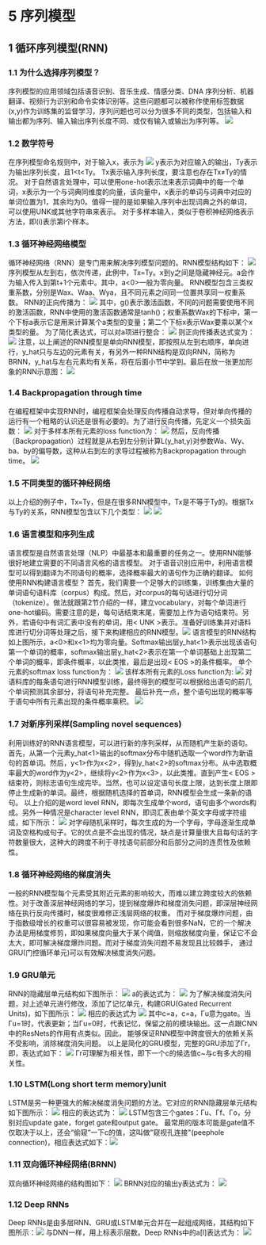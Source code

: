 # 5 序列模型
## 1 循环序列模型(RNN)
### 1.1 为什么选择序列模型？
序列模型的应用领域包括语音识别、音乐生成、情感分类、DNA 序列分析、机器翻译、视频行为识别和命令实体识别等。这些问题都可以被称作使用标签数据(x,y)作为训练集的监督学习，序列问题也可以分为很多不同的类型，包括输入和输出都为序列、输入输出序列长度不同、或仅有输入或输出为序列等。
![](/第五课/1.jpg)
### 1.2 数学符号
在序列模型命名规则中，对于输入x，表示为
![](/第五课/2.png)
y<t>表示为对应输入的输出，Ty表示为输出序列长度，且1<t<Ty。
Tx表示输入序列长度，要注意也存在Tx≠Ty的情况。
对于自然语言处理中，可以使用one-hot表示法来表示词典中的每一个单词，x<t>表示为一个与词典同维度的向量，该向量中，x<t>表示的单词与词典中对应的单词位置为1，其余均为0。值得一提的是如果输入序列中出现词典之外的单词，可以使用UNK或其他字符串来表示。
对于多样本输入，类似于卷积神经网络表示方法，即(i)表示第i个样本。
### 1.3 循环神经网络模型
循环神经网络（RNN）是专门用来解决序列模型问题的。RNN模型结构如下：
![](/第五课/3.jpg)
序列模型从左到右，依次传递，此例中，Tx=Ty。x<t>到y<t>之间是隐藏神经元。a<T>会作为输入传入到第t+1个元素中。其中，a<0>一般为零向量。
RNN模型包含三类权重系数，分别是Wax、Waa、Wya，且不同元素之间同一位置共享同一权重系数。
RNN的正向传播为：
![](/第五课/4.png)
其中，g()表示激活函数，不同的问题需要使用不同的激活函数，RNN中使用的激活函数通常是tanh()；权重系数Wax的下标中，第一个下标a表示它是用来计算某个a类型的变量；第二个下标x表示Wax要乘以某个x类型的量。
为了简化表达式，可以对a<t>项进行整合：
![](/第五课/5.png)
则正向传播表达式变为：
![](/第五课/6.png)
注意，以上阐述的RNN模型是单向RNN模型，即按照从左到右顺序，单向进行，y_hat<t>只与左边的元素有关，有另外一种RNN结构是双向RNN，简称为BRNN，y_hat<t>与左右元素均有关系，将在后面小节中学到。最后在放一张更加形象的RNN示意图：
![](/第五课/7.png)
### 1.4 Backpropagation through time
在编程框架中实现RNN时，编程框架会处理反向传播自动求导，但对单向传播的运行有一个粗略的认识还是很有必要的。为了进行反向传播，先定义一个损失函数：
![](/第五课/8.png)
对于多样本所有元素的loss function为：
![](/第五课/9.png)
然后，反向传播（Backpropagation）过程就是从右到左分别计算L(y_hat,y)对参数Wa、Wy、ba、by的偏导数，这种从右到左的求导过程被称为Backpropagation through time。
![](/第五课/10.png)
### 1.5 不同类型的循环神经网络
以上介绍的例子中，Tx=Ty，但是在很多RNN模型中，Tx是不等于Ty的。根据Tx与Ty的关系，RNN模型包含以下几个类型：
![](/第五课/11.png)
![](/第五课/12.jpg)
### 1.6 语言模型和序列生成
语言模型是自然语言处理（NLP）中最基本和最重要的任务之一。使用RNN能够很好地建立需要的不同语言风格的语言模型。
对于语音识别应用中，利用语言模型可以得到翻译为不同语句的概率，选择概率最大的语句作为正确的翻译。
如何使用RNN构建语言模型？
首先，我们需要一个足够大的训练集，训练集由大量的单词语句语料库（corpus）构成。然后，对corpus的每句话进行切分词（tokenize）。做法就跟第2节介绍的一样，建立vocabulary，对每个单词进行one-hot编码。需要注意的是，每句话结束末尾，需要加上<EOS>作为语句结束符。另外，若语句中有词汇表中没有的单词，用< UNK >表示。准备好训练集并对语料库进行切分词等处理之后，接下来构建相应的RNN模型。![](/第五课/13.jpg)
语言模型的RNN结构如上图所示，a<0>和x<1>均为零向量。Softmax输出层y_hat<1>表示出现该语句第一个单词的概率，softmax输出层y_hat<2>表示在第一个单词基础上出现第二个单词的概率，即条件概率，以此类推，最后是出现< EOS >的条件概率。
单个元素的softmax loss function为：
![](/第五课/14.png)
该样本所有元素的Loss function为:
![](/第五课/15.png)
对语料库的每条语句进行RNN模型训练，最终得到的模型可以根据给出语句的前几个单词预测其余部分，将语句补充完整。
最后补充一点，整个语句出现的概率等于语句中所有元素出现的条件概率乘积。
![](/第五课/16.png)
### 1.7 对新序列采样(Sampling novel sequences)
利用训练好的RNN语言模型，可以进行新的序列采样，从而随机产生新的语句。
首先，从第一个元素y_hat<1>输出的softmax分布中随机选取一个word作为新语句的首单词。然后，y<1>作为x<2>，得到y_hat<2>的softmax分布。从中选取概率最大的word作为y<2>，继续将y<2>作为x<3>，以此类推。直到产生< EOS >结束符，则标志语句生成完毕。当然，也可以设定语句长度上限，达到长度上限即停止生成新的单词。最终，根据随机选择的首单词，RNN模型会生成一条新的语句。
以上介绍的是word level RNN，即每次生成单个word，语句由多个words构成。另外一种情况是character level RNN，即词汇表由单个英文字母或字符组成，如下所示：
![](/第五课/17.png)
对字母随机采样时，每次生成的为一个字母，字母逐渐生成单词及空格构成句子。它的优点是不会出现<UNK>的情况，缺点是计算量很大且每句话的字符数量很大，这种大的跨度不利于寻找语句前部分和后部分之间的连贯性及依赖性。
### 1.8 循环神经网络的梯度消失
一般的RNN模型每个元素受其附近元素的影响较大，而难以建立跨度较大的依赖性。对于改善深层神经网络的学习，提到梯度爆炸和梯度消失问题，即深层神经网络在执行反向传播时，梯度很难修正浅层网络的权重。
而对于梯度爆炸问题，由于指数级增长的权重可以很容易被发现，你可能会看到很多NaN，它的一个解决办法是用梯度修剪，即如果梯度向量大于某个阈值，则缩放梯度向量，保证它不会太大，即可解决梯度爆炸问题。而对于梯度消失问题不易发现且比较棘手， 通过GRU(门控循环单元)可以有效解决梯度消失问题。
### 1.9 GRU单元
RNN的隐藏层单元结构如下图所示：
![](/第五课/18.jpg)
a<t>的表达式为：
![](/第五课/19.png)
为了解决梯度消失问题，对上述单元进行修改，添加了记忆单元，构建GRU(Gated Recurrent Units)，如下图所示：
![](/第五课/20.jpg)
相应的表达式为
![](/第五课/21.png)
其中c<t-1>=a<t-1>，c<t>=a<t>，Γu意为gate。当Γu=1时，代表更新；当Γu=0时，代表记忆，保留之前的模块输出。这一点跟CNN中的ResNets的作用有点类似。因此， 能够保证RNN模型中跨度很大的依赖关系不受影响，消除梯度消失问题。
以上是简化的GRU模型，完整的GRU添加了Γr，即，表达式如下：
![](/第五课/22.png)
Γr可理解为相关性，即下一个c<t>的候选值c~<t>与c<t-1>有多大的相关性。
### 1.10 LSTM(Long short term memory)unit
LSTM是另一种更强大的解决梯度消失问题的方法。它对应的RNN隐藏层单元结构如下图所示：
![](/第五课/23.jpg)
相应的表达式为：
![](/第五课/24.png)
LSTM包含三个gates：Γu、Γf、Γo，分别对应update gate，forget gate和output gate。
最常用的版本可能是gate值不仅取决于以上，还会“偷窥”一下c<t-1>的值，这叫做"窥视孔连接"(peephole connection)，相应表达式如下：![](/第五课/25.png)
### 1.11 双向循环神经网络(BRNN)
双向循环神经网络的结构图如下：
![](/第五课/26.jpg)
BRNN对应的输出y<t>表达式为：
![](/第五课/27.png)
### 1.12 Deep RNNs
Deep RNNs是由多层RNN、GRU或LSTM单元合并在一起组成网络，其结构如下图所示：![](/第五课/28.jpg)
与DNN一样，用上标表示层数。Deep RNNs中的a[l]<t>表达式为：
![](/第五课/29.png)